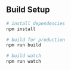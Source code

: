## Build Setup

``` bash
# install dependencies
npm install

# build for production
npm run build

# build watch
npm run watch